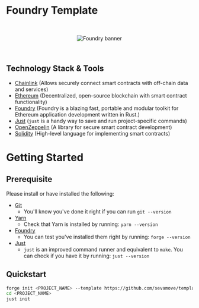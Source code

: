 # Foundry Template

<br/>
<p align="center">
<img src="https://book.getfoundry.sh/images/foundry-banner.png" alt="Foundry banner">
</a>
</p>
<br/>

## Technology Stack & Tools

- [Chainlink](https://docs.chain.link/) (Allows securely connect smart contracts with off-chain data and services)
- [Ethereum](https://ethereum.org/en/) (Decentralized, open-source blockchain with smart contract functionality)
- [Foundry](https://eth-brownie.readthedocs.io/en/stable/toctree.html#) (Foundry is a blazing fast, portable and modular toolkit for Ethereum application development written in Rust.)
- [Just](https://github.com/casey/just) (`just` is a handy way to save and run project-specific commands)
- [OpenZeppelin](https://docs.openzeppelin.com/contracts/4.x/) (A library for secure smart contract development)
- [Solidity](https://docs.soliditylang.org/en/latest/index.html) (High-level language for implementing smart contracts)

# Getting Started

## Prerequisite

Please install or have installed the following:

- [Git](https://git-scm.com/book/en/v2/Getting-Started-Installing-Git)
  - You'll know you've done it right if you can run `git --version`
- [Yarn](https://classic.yarnpkg.com/lang/en/docs/install/#mac-stable)
  - Check that Yarn is installed by running: `yarn --version`
- [Foundry](https://github.com/foundry-rs/foundry#installation)
  - You can test you've installed them right by running: `forge --version`
- [Just](https://github.com/casey/just#packages)
  - `just` is an improved command runner and equivalent to `make`. You can check if you have it by running: `just --version`

## Quickstart

```bash
forge init <PROJECT_NAME> --template https://github.com/sevamove/template-foundry
cd <PROJECT_NAME>
just init
```
